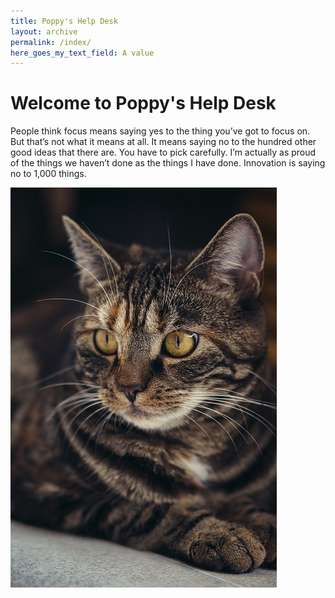 ```yaml
---
title: Poppy's Help Desk
layout: archive
permalink: /index/
here_goes_my_text_field: A value
---
```

# Welcome to Poppy's Help Desk

People think focus means saying yes to the thing you’ve got to focus on. But that’s not what it means at all. It means saying no to the hundred other good ideas that there are. You have to pick carefully. I’m actually as proud of the things we haven’t done as the things I have done. Innovation is saying no to 1,000 things.

![](/uploads/cat-3523992_640.jpg)
